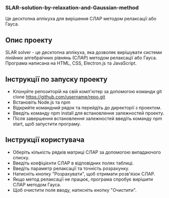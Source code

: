 ### SLAR-solution-by-relaxation-and-Gaussian-method

Це десктопна аплікуха для вирішення СЛАР методом релаксації або Гауса.

## Опис проекту

SLAR solver - це десктопна аплікуха, яка дозволяє вирішувати системи лінійних алгебраїчних рівнянь (СЛАР) методом релаксації або Гауса. Програма написана на HTML, CSS, Electron.js та JavaScript.

## Інструкції по запуску проекту
- Клонуйте репозиторій на свій комп'ютер за допомогою команди git clone https://github.com/username/repo.git
- Встановіть Node.js та npm
- Відкрийте командний рядок та перейдіть до директорії з проектом.
- Введіть команду npm install для встановлення залежностей проекту.
- Після завершення встановлення залежностей введіть команду npm start, щоб запустити програму.

## Інструкції користувача
- Оберіть кількість рядків матриці СЛАР за допомогою випадаючого списку.
- Введіть коефіцієнти СЛАР в відповідних полях таблиці.
- Введіть параметр релаксації та точність розрахунку.
- Натисніть кнопку "Розрахувати", щоб отримати розв'язок СЛАР.
- Якщо метод релаксації не працює, програма спробує вирішити СЛАР методом Гауса.
- Щоб очистити поля вводу, натисніть кнопку "Очистити".
